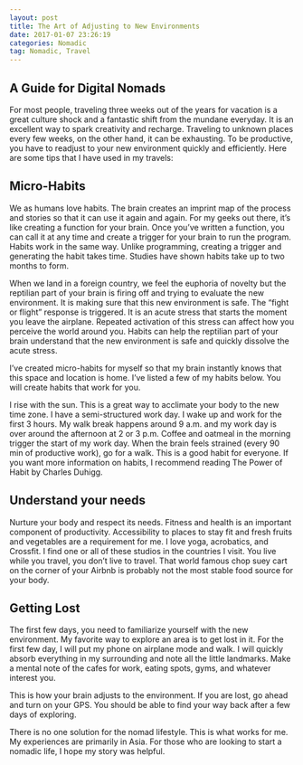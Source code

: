 ```yaml
---
layout: post
title: The Art of Adjusting to New Environments
date: 2017-01-07 23:26:19
categories: Nomadic
tag: Nomadic, Travel
---
```


## A Guide for Digital Nomads

For most people, traveling three weeks out of the years for vacation is a great culture shock and a fantastic shift from the mundane everyday. It is an excellent way to spark creativity and recharge. Traveling to unknown places every few weeks, on the other hand, it can be exhausting. To be productive, you have to readjust to your new environment quickly and efficiently. Here are some tips that I have used in my travels:


## Micro-Habits

We as humans love habits. The brain creates an imprint map of the process and stories so that it can use it again and again. For my geeks out there, it’s like creating a function for your brain. Once you’ve written a function, you can call it at any time and create a trigger for your brain to run the program. Habits work in the same way. Unlike programming, creating a trigger and generating the habit takes time. Studies have shown habits take up to two months to form.

When we land in a foreign country, we feel the euphoria of novelty but the reptilian part of your brain is firing off and trying to evaluate the new environment. It is making sure that this new environment is safe. The “fight or flight” response is triggered. It is an acute stress that starts the moment you leave the airplane. Repeated activation of this stress can affect how you perceive the world around you. Habits can help the reptilian part of your brain understand that the new environment is safe and quickly dissolve the acute stress.

I’ve created micro-habits for myself so that my brain instantly knows that this space and location is home. I’ve listed a few of my habits below. You will create habits that work for you.

I rise with the sun. This is a great way to acclimate your body to the new time zone.
I have a semi-structured work day. I wake up and work for the first 3 hours. My walk break happens around 9 a.m. and my work day is over around the afternoon at 2 or 3 p.m. Coffee and oatmeal in the morning trigger the start of my work day. When the brain feels strained (every 90 min of productive work), go for a walk. This is a good habit for everyone. If you want more information on habits, I recommend reading The Power of Habit by Charles Duhigg.


## Understand your needs

Nurture your body and respect its needs. Fitness and health is an important component of productivity. Accessibility to places to stay fit and fresh fruits and vegetables are a requirement for me. I love yoga, acrobatics, and Crossfit. I find one or all of these studios in the countries I visit. You live while you travel, you don’t live to travel. That world famous chop suey cart on the corner of your Airbnb is probably not the most stable food source for your body.


## Getting Lost

The first few days, you need to familiarize yourself with the new environment. My favorite way to explore an area is to get lost in it. For the first few day, I will put my phone on airplane mode and walk. I will quickly absorb everything in my surrounding and note all the little landmarks. Make a mental note of the cafes for work, eating spots, gyms, and whatever interest you.

This is how your brain adjusts to the environment. If you are lost, go ahead and turn on your GPS. You should be able to find your way back after a few days of exploring.

There is no one solution for the nomad lifestyle. This is what works for me. My experiences are primarily in Asia. For those who are looking to start a nomadic life, I hope my story was helpful.
